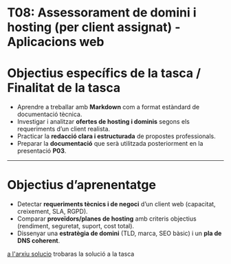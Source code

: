 # T08: Assessorament de domini i hosting (per client assignat) - Aplicacions web

# Objectius específics de la tasca / Finalitat de la tasca

- Aprendre a treballar amb **Markdown** com a format estàndard de documentació tècnica.  
- Investigar i analitzar **ofertes de hosting i dominis** segons els requeriments d’un client realista.  
- Practicar la **redacció clara i estructurada** de propostes professionals.  
- Preparar la **documentació** que serà utilitzada posteriorment en la presentació **P03**.  

---

# Objectius d’aprenentatge

- Detectar **requeriments tècnics i de negoci** d’un client web (capacitat, creixement, SLA, RGPD).  
- Comparar **proveïdors/planes de hosting** amb criteris objectius (rendiment, seguretat, suport, cost total).  
- Dissenyar una **estratègia de domini** (TLD, marca, SEO bàsic) i un **pla de DNS coherent**.  


[a l'arxiu solucio](solucio.md) trobaras la solució a la tasca
